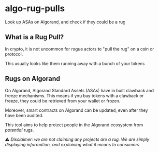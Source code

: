 # algo-rug-pulls
Look up ASAs on Algorand, and check if they could be a rug


## What is a Rug Pull?

In crypto, it is not uncommon for rogue actors to "pull the rug" on a coin or protocol.

This usually looks like them running away with a bunch of your tokens

## Rugs on Algorand

On Algorand, Algorand Standard Assets (ASAs) have in built clawback and freeze mechanisms. This means if you buy tokens with a clawback or freeze, they could be retrieved from your wallet or frozen.

Moreover, smart contracts on Algorand can be updated, even after they have been audited.

This tool aims to help protect people in the Algorand ecosystem from _potential_ rugs.

:warning: _Disclaimer: we are not claiming any projects are a rug. We are simply displaying information, and explaining what it means to consumers._
